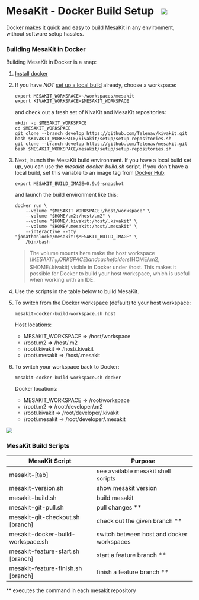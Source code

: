 # MesaKit - Docker Build Setup   <img src="https://www.kivakit.org/images/box-32.png" srcset="https://www.kivakit.org/images/box-32-2x.png 2x"/>

Docker makes it quick and easy to build MesaKit in any environment, without software setup hassles.

### Building MesaKit in Docker

Building MesaKit in Docker is a snap:

1. [Install docker](https://docs.docker.com/get-docker/)


2. If you have *NOT* [set up a local build](host-build-environment.md) already, choose a workspace:

       export MESAKIT_WORKSPACE=~/workspaces/mesakit
       export KIVAKIT_WORKSPACE=$MESAKIT_WORKSPACE

   and check out a fresh set of KivaKit and MesaKit repositories:

       mkdir -p $MESAKIT_WORKSPACE 
       cd $MESAKIT_WORKSPACE
       git clone --branch develop https://github.com/Telenav/kivakit.git
       bash $KIVAKIT_WORKSPACE/kivakit/setup/setup-repositories.sh
       git clone --branch develop https://github.com/Telenav/mesakit.git
       bash $MESAKIT_WORKSPACE/mesakit/setup/setup-repositories.sh


3. Next, launch the MesaKit build environment. If you have a local build set up, you can use the *mesakit-docker-build.sh* script. If you don't have a local build, set this variable to an image tag from [Docker Hub](https://hub.docker.com/repository/docker/jonathanlocke/mesakit):

       export MESAKIT_BUILD_IMAGE=0.9.9-snapshot

   and launch the build environment like this:

       docker run \
           --volume "$MESAKIT_WORKSPACE:/host/workspace" \
           --volume "$HOME/.m2:/host/.m2" \
           --volume "$HOME/.kivakit:/host/.kivakit" \
           --volume "$HOME/.mesakit:/host/.mesakit" \
           --interactive --tty "jonathanlocke/mesakit:$MESAKIT_BUILD_IMAGE" \
           /bin/bash

   > The volume mounts here make the host workspace ($MESAKIT_WORKSPACE) and cache
   > folders ($HOME/.m2, $HOME/.kivakit) visible in Docker under /host. This makes it
   > possible for Docker to build your host workspace, which is useful when
   > working with an IDE.


4. Use the scripts in the table below to build MesaKit.


5. To switch from the Docker workspace (default) to your host workspace:

       mesakit-docker-build-workspace.sh host

   Host locations:

    * MESAKIT_WORKSPACE => /host/workspace
    * /root/.m2 => /host/.m2
    * /root/.kivakit => /host/.kivakit
    * /root/.mesakit => /host/.mesakit


6. To switch your workspace back to Docker:

       mesakit-docker-build-workspace.sh docker

   Docker locations:

    * MESAKIT_WORKSPACE => /root/workspace
    * /root/.m2 => /root/developer/.m2
    * /root/.kivakit => /root/developer/.kivakit
    * /root/.mesakit => /root/developer/.mesakit

<img src="https://www.kivakit.org/images/horizontal-line-512.png" srcset="https://www.kivakit.org/images/horizontal-line-512-2x.png 2x"/>

### MesaKit Build Scripts

| MesaKit Script                       | Purpose                                   |
|--------------------------------------|-------------------------------------------|
| mesakit-\[tab\]                      | see available mesakit shell scripts       |
| mesakit-version.sh                   | show mesakit version                      |
| mesakit-build.sh                     | build mesakit                             |
| mesakit-git-pull.sh                  | pull changes **                           |
| mesakit-git-checkout.sh \[branch\]   | check out the given branch **             |
| mesakit-docker-build-workspace.sh    | switch between host and docker workspaces |
| mesakit-feature-start.sh \[branch\]  | start a feature branch **                 |
| mesakit-feature-finish.sh \[branch\] | finish a feature branch **                |

** executes the command in each mesakit repository

